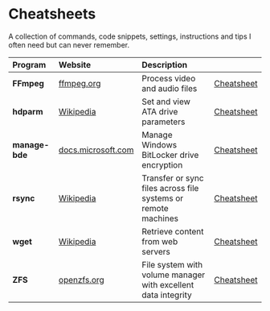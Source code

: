 # Cheatsheets
A collection of commands, code snippets, settings, instructions and tips I often need but can never remember.



| Program | Website | Description |   |
|:-----|:-----|:-----|:-----|
| **FFmpeg** | [ffmpeg.org](https://ffmpeg.org/) | Process video and audio files | [Cheatsheet](./ffmpeg.md) |
| **hdparm** | [Wikipedia](https://en.wikipedia.org/wiki/Hdparm) | Set and view ATA drive parameters | [Cheatsheet](./hdparm.md) |
| **manage-bde** | [docs.microsoft.com](https://docs.microsoft.com/en-us/windows/security/information-protection/bitlocker/bitlocker-use-bitlocker-drive-encryption-tools-to-manage-bitlocker) | Manage Windows BitLocker drive encryption | [Cheatsheet](./manage-bde.md) |
| **rsync** | [Wikipedia](https://en.wikipedia.org/wiki/Rsync) | Transfer or sync files across file systems or remote machines | [Cheatsheet](./rsync.md) |
| **wget** | [Wikipedia](https://en.wikipedia.org/wiki/Wget) | Retrieve content from web servers | [Cheatsheet](./wget.md) |
| **ZFS** | [openzfs.org](https://openzfs.org) | File system with volume manager with excellent  data integrity | [Cheatsheet](./zfs.md) |
